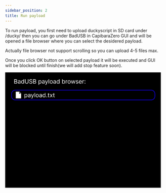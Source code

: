 ```yaml
---
sidebar_position: 2
title: Run payload
---
```


To run payload, you first need to upload duckyscript in SD card under /ducky/ then you can go under BadUSB in CapibaraZero GUI and will be opened a file browser where you can select the desidered payload.

Actually file browser not support scrolling so you can upload 4-5 files max.

Once you click OK button on selected payload it will be executed and GUI will be blocked until finish(we will add stop feature soon).

<img src="/img/screens/badusb/badusb_file_explorer.png" />
